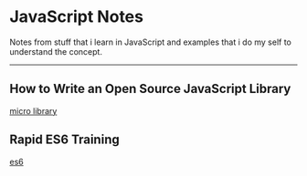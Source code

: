 # <b>JavaScript Notes</b>
Notes from stuff that i learn in JavaScript and examples that i do my self to understand the concept.

----------

## How to Write an Open Source JavaScript Library

[micro library](https://github.com/MABelanger/jsconcept/blob/master/micro-library/micro-library.md)

## Rapid ES6 Training
[es6](https://github.com/MABelanger/jsconcept/blob/master/es6/README.md)
